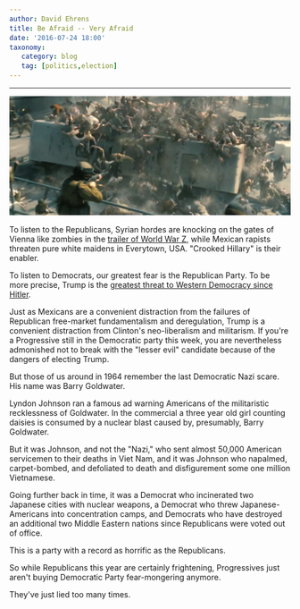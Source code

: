 ```yaml
---
author: David Ehrens
title: Be Afraid -- Very Afraid
date: '2016-07-24 18:00'
taxonomy:
   category: blog
   tag: [politics,election]
---
```

---
![Daisy](zombies.png)

To listen to the Republicans, Syrian hordes are knocking on the gates of Vienna like zombies in the [trailer of World War Z](http://www.youtube.com/watch?v=HcwTxRuq-uk&t=2m10s), while Mexican rapists threaten pure white maidens in Everytown, USA. "Crooked Hillary" is their enabler.

To listen to Democrats, our greatest fear is the Republican Party. To be more precise, Trump is the [greatest threat to Western Democracy since Hitler](http://www.youtube.com/watch?v=EV9kyocogKo&t=1m43s). 

Just as Mexicans are a convenient distraction from the failures of Republican free-market fundamentalism and deregulation, Trump is a convenient distraction from Clinton's neo-liberalism and militarism. If you're a Progressive still in the Democratic party this week, you are nevertheless admonished not to break with the "lesser evil" candidate because of the dangers of electing Trump.

But those of us around in 1964 remember the last Democratic Nazi scare. His name was Barry Goldwater.

Lyndon Johnson ran a famous ad warning Americans of the militaristic recklessness of Goldwater. In the commercial a three year old girl counting daisies is consumed by a nuclear blast caused by, presumably, Barry Goldwater.

But it was Johnson, and not the "Nazi," who sent almost 50,000 American servicemen to their deaths in Viet Nam, and it was Johnson who napalmed, carpet-bombed, and defoliated to death and disfigurement some one million Vietnamese.

Going further back in time, it was a Democrat who incinerated two Japanese cities with nuclear weapons, a Democrat who threw Japanese-Americans into concentration camps, and Democrats who have destroyed an additional two Middle Eastern nations since Republicans were voted out of office.

This is a party with a record as horrific as the Republicans.

So while Republicans this year are certainly frightening, Progressives just aren't buying Democratic Party fear-mongering anymore.

They've just lied too many times.
